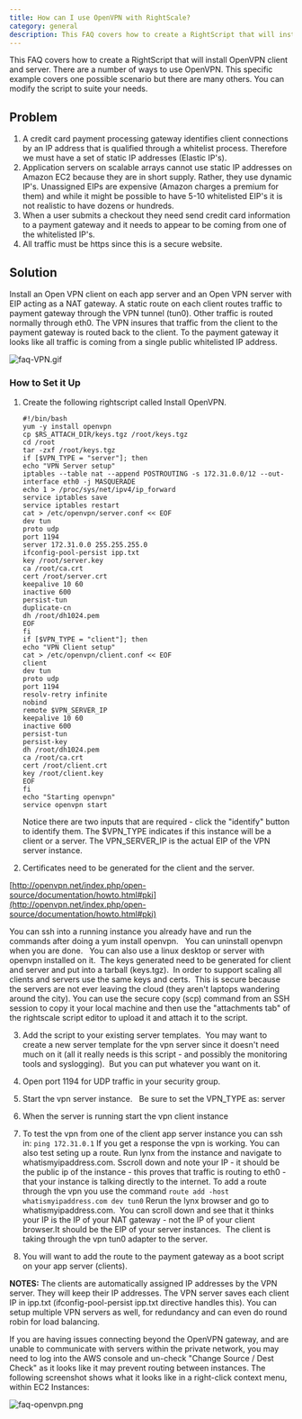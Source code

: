 ```yaml
---
title: How can I use OpenVPN with RightScale?
category: general
description: This FAQ covers how to create a RightScript that will install OpenVPN client and server. There are a number of ways to use OpenVPN.
---
```


This FAQ covers how to create a RightScript that will install OpenVPN client and server. There are a number of ways to use OpenVPN. This specific example covers one possible scenario but there are many others. You can modify the script to suite your needs.

## Problem

1. A credit card payment processing gateway identifies client connections by an IP address that is qualified through a whitelist process. Therefore we must have a set of static IP addresses (Elastic IP's).
2. Application servers on scalable arrays cannot use static IP addresses on Amazon EC2 because they are in short supply. Rather, they use dynamic IP's. Unassigned EIPs are expensive (Amazon charges a premium for them) and while it might be possible to have 5-10 whitelisted EIP's it is not realistic to have dozens or hundreds.
3. When a user submits a checkout they need send credit card information to a payment gateway and it needs to appear to be coming from one of the whitelisted IP's.
4. All traffic must be https since this is a secure website.

## Solution

Install an Open VPN client on each app server and an Open VPN server with EIP acting as a NAT gateway. A static route on each client routes traffic to payment gateway through the VPN tunnel (tun0). Other traffic is routed normally through eth0. The VPN insures that traffic from the client to the payment gateway is routed back to the client. To the payment gateway it looks like all traffic is coming from a single public whitelisted IP address.

![faq-VPN.gif](/img/faq-VPN.gif)

### How to Set it Up

1. Create the following rightscript called Install OpenVPN.

    ~~~
    #!/bin/bash
    yum -y install openvpn
    cp $RS_ATTACH_DIR/keys.tgz /root/keys.tgz
    cd /root
    tar -zxf /root/keys.tgz
    if [$VPN_TYPE = "server"]; then
    echo "VPN Server setup"
    iptables --table nat --append POSTROUTING -s 172.31.0.0/12 --out-interface eth0 -j MASQUERADE
    echo 1 > /proc/sys/net/ipv4/ip_forward
    service iptables save
    service iptables restart
    cat > /etc/openvpn/server.conf << EOF
    dev tun
    proto udp
    port 1194
    server 172.31.0.0 255.255.255.0
    ifconfig-pool-persist ipp.txt
    key /root/server.key
    ca /root/ca.crt
    cert /root/server.crt
    keepalive 10 60
    inactive 600
    persist-tun
    duplicate-cn
    dh /root/dh1024.pem
    EOF
    fi
    if [$VPN_TYPE = "client"]; then
    echo "VPN Client setup"
    cat > /etc/openvpn/client.conf << EOF
    client
    dev tun
    proto udp
    port 1194
    resolv-retry infinite
    nobind
    remote $VPN_SERVER_IP
    keepalive 10 60
    inactive 600
    persist-tun
    persist-key
    dh /root/dh1024.pem
    ca /root/ca.crt
    cert /root/client.crt
    key /root/client.key
    EOF
    fi
    echo "Starting openvpn"
    service openvpn start
    ~~~

    Notice there are two inputs that are required - click the "identify" button to identify them. The $VPN_TYPE indicates if this instance will be a client or a server. The VPN_SERVER_IP is the actual EIP of the VPN server instance.

2. Certificates need to be generated for the client and the server.

[http://openvpn.net/index.php/open-source/documentation/howto.html#pki](http://openvpn.net/index.php/open-source/documentation/howto.html#pki)

You can ssh into a running instance you already have and run the commands after doing a yum install openvpn.&nbsp;&nbsp; You can uninstall openvpn when you are done.&nbsp;&nbsp; You can also use a linux desktop or server with openvpn installed on it.&nbsp; The keys generated need to be generated for client and server and put into a tarball (keys.tgz).&nbsp; In order to support scaling all clients and servers use the same keys and certs.&nbsp; This is secure because the servers are not ever leaving the cloud (they aren't laptops wandering around the city). You can use the secure copy (scp) command from an SSH session to copy it your local machine and then use the "attachments tab" of the rightscale script editor to upload it and attach it to the script.

3. Add the script to your existing server templates.&nbsp; You may want to create a new server template for the vpn server since it doesn't need much on it (all it really needs is this script - and possibly the monitoring tools and syslogging).&nbsp; But you can put whatever you want on it.

4. Open port 1194 for UDP&nbsp;traffic in your security group.

5. Start the vpn server instance.&nbsp;&nbsp; Be sure to set the VPN\_TYPE as: server

6. When the server is running start the vpn client instance

7. To test the vpn from one of the client app server instance you can ssh in: `ping 172.31.0.1`
    If you get a response the vpn is working.
    You can also test seting up a route. Run lynx from the instance and navigate to whatismyipaddress.com. Sscroll down and note your IP - it should be the public ip of the instance - this proves that traffic is routing to eth0 - that your instance is talking directly to the internet. To add a route through the vpn you use the command `route add -host whatismyipaddress.com dev tun0`
    Rerun the lynx browser and go to whatismyipaddress.com.&nbsp; You can scroll down and see that it thinks your IP is the IP of your NAT gateway - not the IP of your client browser.It should be the EIP of your server instances.&nbsp; The client is taking through the vpn tun0 adapter to the server.

8. You will want to add the route to the payment gateway as a boot script on your app server (clients).

**NOTES:** The clients are automatically assigned IP addresses by the VPN server. They will keep their IP addresses. The VPN server saves each client IP in ipp.txt (ifconfig-pool-persist ipp.txt directive handles this). You can setup multiple VPN servers as well, for redundancy and can even do round robin for load balancing.

If you are having issues connecting beyond the OpenVPN gateway, and are unable to communicate with servers within the private network, you may need to log into the AWS console and un-check "Change Source / Dest Check" as it looks like it may prevent routing between instances. The following screenshot shows what it looks like in a right-click context menu, within EC2 Instances:

![faq-openvpn.png](/img/faq-openvpn.png)
